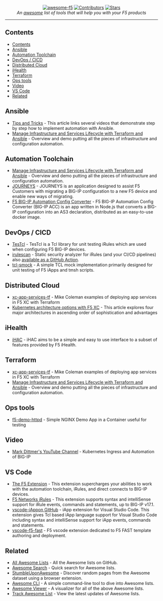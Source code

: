 <p align="center">
<a href="https://github.com/f5devcentral/awesome-f5"><img src="https://img.shields.io/badge/-awesome-red?style=flat&logo=f5&label=~+of" alt="awesome-f5"/></a>
<a href="https://github.com/f5devcentral/awesome-f5/activity"><img src="https://img.shields.io/github/contributors/f5devcentral/awesome-f5" alt="Contributors"/></a>
<a href="https://github.com/f5devcentral/awesome-f5/stargazers"><img src="https://img.shields.io/github/stars/f5devcentral/awesome-f5?color=red" alt="Stars"/></a>
</br>
<em>An <a href="awesome.md">awesome</a> list of tools that will help you with your F5 products</em>
</p>

---

## Contents

- [Contents](#contents)
- [Ansible](#ansible)
- [Automation Toolchain](#automation-toolchain)
- [DevOps / CICD](#devops--cicd)
- [Distributed Cloud](#distributed-cloud)
- [iHealth](#ihealth)
- [Terraform](#terraform)
- [Ops tools](#ops-tools)
- [Video](#video)
- [VS Code](#vs-code)
- [Related](#related)

## Ansible

- [Tips and Tricks](https://community.f5.com/t5/technical-articles/f5-automation-with-ansible-tips-and-tricks/ta-p/290998) - This article links several videos that demonstrate step by step how to implement automation with Ansible.
- [Manage Infrastructure and Services Lifecycle with Terraform and Ansible](https://community.f5.com/t5/technical-articles/manage-infrastructure-and-services-lifecycle-with-terraform-and/ta-p/291358) - Overview and demo putting all the pieces of infrastructure and configuration automation.

## Automation Toolchain

- [Manage Infrastructure and Services Lifecycle with Terraform and Ansible](https://community.f5.com/t5/technical-articles/manage-infrastructure-and-services-lifecycle-with-terraform-and/ta-p/291358) - Overview and demo putting all the pieces of infrastructure and configuration automation.
- [JOURNEYS](https://github.com/f5devcentral/f5-journeys) - JOURNEYS is an application designed to assist F5 Customers with migrating a BIG-IP configuration to a new F5 device and enable new ways of migrating.
- [F5 BIG-IP Automation Config Converter](https://github.com/f5devcentral/f5-automation-config-converter) - F5 BIG-IP Automation Config Converter (BIG-IP ACC) is an app written in Node.js that converts a BIG-IP configuration into an AS3 declaration, distributed as an easy-to-use docker image.

## DevOps / CICD

- [TesTcl](https://github.com/landro/TesTcl) - TesTcl is a Tcl library for unit testing iRules which are used when configuring F5 BIG-IP devices.
- [irulescan](https://github.com/simonkowallik/irulescan) - Static security analyzer for iRules (and your CI/CD pipelines) also [available as a GitHub Action](https://github.com/marketplace/actions/irules-security-scan).
- [tcl-smock](https://github.com/simonkowallik/tcl-smock) - A simple TCL mock implementation primarily designed for unit testing of F5 iApps and tmsh scripts.

## Distributed Cloud

- [xc-app-services-tf](https://github.com/Mikej81/xc-app-services-tf) - Mike Coleman examples of deploying app services in F5 XC with Terraform
- [Kubernetes architecture options with F5 XC](https://community.f5.com/t5/technical-articles/kubernetes-architecture-options-with-f5-distributed-cloud/ta-p/306550) - This article explores four major architectures in ascending order of sophistication and advantages

## iHealth

- [iHAC](https://github.com/simonkowallik/iHAC) - iHAC aims to be a simple and easy to use interface to a subset of features provided by F5 iHealth.

## Terraform

- [xc-app-services-tf](https://github.com/Mikej81/xc-app-services-tf) - Mike Coleman examples of deploying app services in F5 XC with Terraform
- [Manage Infrastructure and Services Lifecycle with Terraform and Ansible](https://community.f5.com/t5/technical-articles/manage-infrastructure-and-services-lifecycle-with-terraform-and/ta-p/291358) - Overview and demo putting all the pieces of infrastructure and configuration automation.

## Ops tools

- [f5-demo-httpd](https://github.com/f5devcentral/f5-demo-httpd) - Simple NGINX Demo App in a Container useful for testing

## Video

- [Mark Dittmer's YouTube Channel](https://www.youtube.com/@MarkDittmer/videos) - Kubernetes Ingress and Automation of BIG-IP

## VS Code

- [The F5 Extension](https://marketplace.visualstudio.com/items?itemName=F5DevCentral.vscode-f5) - This extension supercharges your abilities to work with the automation toolchain, iRules, and direct connects to BIG-IP devices.
- [F5 Networks iRules](https://marketplace.visualstudio.com/items?itemName=bitwisecook.irule) - This extension supports syntax and intelliSense support for iRule events, commands and statements, up to BIG-IP v17.1.
- [vscode-iApp](https://marketplace.visualstudio.com/items?itemName=bitwisecook.irule)[on GitHub](https://github.com/bitwisecook/vscode-iApp) - iApp extension for Visual Studio Code. This extension gives Tcl based iApp language support for Visual Studio Code including syntax and intelliSense support for iApp events, commands and statements.
- [vscode-f5-fast](https://github.com/f5devcentral/vscode-f5-fast) - F5 vscode extension dedicated to F5 FAST template authoring and deployment.

## Related

- [All Awesome Lists](https://github.com/topics/awesome) - All the Awesome lists on GitHub.
- [Awesome Search](https://awesomelists.top) - Quick search for Awesome lists.
- [StumbleUponAwesome](https://github.com/basharovV/StumbleUponAwesome) - Discover random pages from the Awesome dataset using a browser extension.
- [Awesome CLI](https://github.com/umutphp/awesome-cli) - A simple command-line tool to dive into Awesome lists.
- [Awesome Viewer](https://awesome.digitalbunker.dev) - A visualizer for all of the above Awesome lists.
- [Track Awesome List](https://www.trackawesomelist.com) - View the latest updates of Awesome lists.
